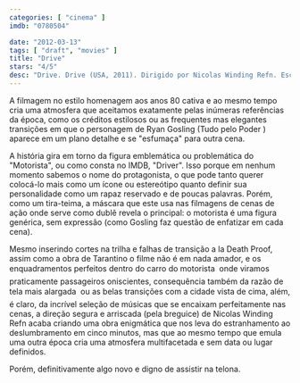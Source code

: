 ```yaml
---
categories: [ "cinema" ]
imdb: "0780504"

date: "2012-03-13"
tags: [ "draft", "movies" ]
title: "Drive"
stars: "4/5"
desc: "Drive. Drive (USA, 2011). Dirigido por Nicolas Winding Refn. Escrito por Hossein Amini, James Sallis. Com Ryan Gosling, Carey Mulligan, Bryan Cranston, Albert Brooks, Oscar Isaac, Christina Hendricks, Ron Perlman, Kaden Leos, Jeff Wolfe."
---
```

A filmagem no estilo homenagem aos anos 80 cativa e ao mesmo tempo cria uma atmosfera que aceitamos exatamente pelas inúmeras referências da época, como os créditos estilosos ou as frequentes mas elegantes transições em que o personagem de Ryan Gosling (Tudo pelo Poder ) aparece em um plano detalhe e se "esfumaça" para outra cena.

A história gira em torno da figura emblemática ou problemática do "Motorista", ou como consta no IMDB, "Driver". Isso porque em nenhum momento sabemos o nome do protagonista, o que pode tanto querer colocá-lo mais como um ícone ou estereótipo quanto definir sua personalidade como um rapaz reservado e de poucas palavras. Porém, como um tira-teima, a máscara que este usa nas filmagens de cenas de ação onde serve como dublê revela o principal: o motorista é uma figura genérica, sem expressão (como Gosling faz questão de enfatizar em cada cena).

Mesmo inserindo cortes na trilha e falhas de transição a la Death Proof, assim como a obra de Tarantino o filme não é em nada amador, e os enquadramentos perfeitos dentro do carro do motorista  onde viramos praticamente passageiros oniscientes, consequência também da razão de tela mais alargada  ou as belas transições com a cidade vista de cima, além, é claro, da incrível seleção de músicas que se encaixam perfeitamente nas cenas, a direção segura e arriscada (pela breguice) de Nicolas Winding Refn acaba criando uma obra enigmática que nos leva do estranhamento ao deslumbramento em cinco minutos, mas que ao mesmo tempo que emula uma outra época cria uma atmosfera multifacetada e sem data ou lugar definidos.

Porém, definitivamente algo novo e digno de assistir na telona.


